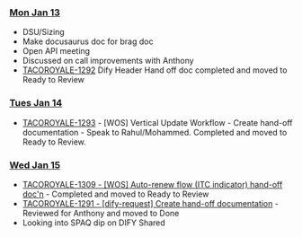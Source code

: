 ### <ins>Mon Jan 13</ins>
- DSU/Sizing
- Make docusaurus doc for brag doc
- Open API meeting
- Discussed on call improvements with Anthony
- [TACOROYALE-1292](https://godaddy-corp.atlassian.net/browse/TACOROYALE-1292) Dify Header Hand off doc completed and moved to Ready to Review


### <ins>Tues Jan 14</ins>
- [TACOROYALE-1293](https://godaddy-corp.atlassian.net/browse/TACOROYALE-1293) -  [WOS] Vertical Update Workflow - Create hand-off documentation - Speak to Rahul/Mohammed. Completed and moved to Ready to Review.

### <ins>Wed Jan 15</ins>
- [TACOROYALE-1309 - [WOS] Auto-renew flow (ITC indicator) hand-off doc'n](https://godaddy-corp.atlassian.net/browse/TACOROYALE-1309) - Completed and moved to Ready to Review
- [TACOROYALE-1291 - [dify-request] Create hand-off documentation](https://godaddy-corp.atlassian.net/browse/TACOROYALE-1291) - Reviewed for Anthony and moved to Done
- Looking into SPAQ dip on DIFY Shared
